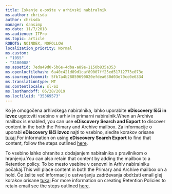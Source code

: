 ```yaml
---
title: Iskanje e-pošte v arhivski nabiralnik
ms.author: chrisda
author: chrisda
manager: dansimp
ms.date: 11/7/2018
ms.audience: ITPro
ms.topic: article
ROBOTS: NOINDEX, NOFOLLOW
localization_priority: Normal
ms.custom:
- "1055"
- "3100008"
ms.assetid: 7eda49d0-5b6e-4dba-a89e-1150b835a353
ms.openlocfilehash: 6a40c421d89d1caf89007ff25ed51712773e073e
ms.sourcegitcommit: 5fb7a4b28859690020efdea630d03e70cc0e6334
ms.translationtype: MT
ms.contentlocale: sl-SI
ms.lasthandoff: 06/28/2019
ms.locfileid: "35369573"
---
```

<span data-ttu-id="68555-102">Ko je omogočena arhivskega nabiralnika, lahko uporabite **eDiscovery Išči in izvoz** ugotoviti vsebino v arhiv in primarni nabiralnik.</span><span class="sxs-lookup"><span data-stu-id="68555-102">When an Archive mailbox is enabled, you can use **eDiscovery Search and Export** to discover content in the both the Primary and Archive mailbox.</span></span> <span data-ttu-id="68555-103">Za informacije o uporabi **eDiscovery Išči izvoz** najti to vsebino, sledite korakov orisane [tukaj](https://docs.microsoft.com/office365/securitycompliance/export-search-results).</span><span class="sxs-lookup"><span data-stu-id="68555-103">For information on using **eDiscovery Search Export** to find that content, follow the steps outlined [here](https://docs.microsoft.com/office365/securitycompliance/export-search-results).</span></span>
  
<span data-ttu-id="68555-104">To vsebino lahko ohranite z dodajanjem nabiralnika s pravilnikom o hranjenju.</span><span class="sxs-lookup"><span data-stu-id="68555-104">You can also retain that content by adding the mailbox to a Retention policy.</span></span> <span data-ttu-id="68555-105">To bo mesto vsebine v osnovni in Arhiv nabiralniku počakaj.</span><span class="sxs-lookup"><span data-stu-id="68555-105">This will place content in both the Primary and Archive mailbox on a hold.</span></span> <span data-ttu-id="68555-106">Če želite več informacij o ustvarjanju zadrževanja obdržati email glej korakov orisane [tukaj](https://docs.microsoft.com/Office365/securitycompliance/retention-policies).</span><span class="sxs-lookup"><span data-stu-id="68555-106">For more information on creating Retention Policies to retain email see the steps outlined [here](https://docs.microsoft.com/Office365/securitycompliance/retention-policies).</span></span>
  